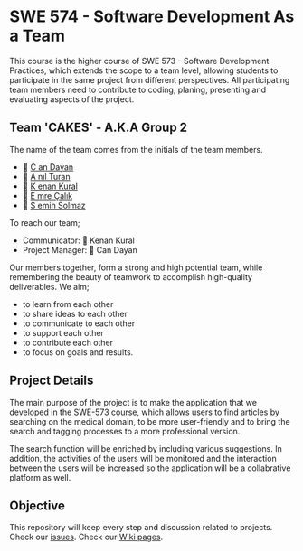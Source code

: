 # SWE 574 - Software Development As a Team

This course is the higher course of SWE 573 - Software Development Practices, which extends the scope to a team level, allowing students to participate in the same project from different perspectives. All participating team members need to contribute to coding, planing, presenting and evaluating aspects of the project.

## Team 'CAKES' - A.K.A Group 2

The name of the team comes from the initials of the team members.

- 🍰 [C an Dayan](https://github.com/active-sludge)
- 🍰 [A nıl Turan](https://github.com/jajimentol)
- 🍰 [K enan Kural](https://github.com/kenankural)
- 🍰 [E mre Çalık](https://github.com/emrecalik)
- 🍰 [S emih Solmaz](https://github.com/semihsolmaz)

To reach our team;

- Communicator: 🍰 Kenan Kural
- Project Manager: 🍰 Can Dayan

Our members together, form a strong and high potential team, while remembering the beauty of teamwork to accomplish high-quality deliverables.
We aim; 
- to learn from each other
- to share ideas to each other
- to communicate to each other
- to support each other
- to contribute each other
- to focus on goals and results.

## Project Details

The main purpose of the project is to make the application that we developed in the SWE-573 course, which allows users to find articles by searching on the medical domain, to be more user-friendly and to bring the search and tagging processes to a more professional version.

The search function will be enriched by including various suggestions. In addition, the activities of the users will be monitored and the interaction between the users will be increased so the application will be a collabrative platform as well. 

## Objective

This repository will keep every step and discussion related to projects.
Check our [issues](https://github.com/active-sludge/swe574-group2/issues).
Check our [Wiki pages](https://github.com/active-sludge/swe574-group2/wiki).
